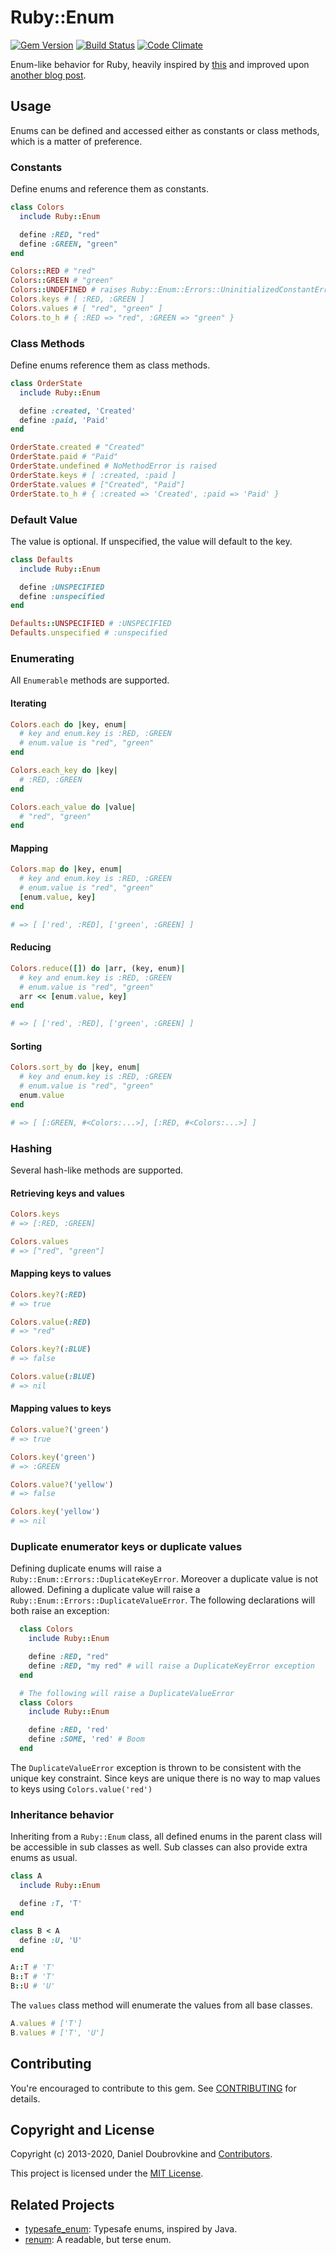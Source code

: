 Ruby::Enum
==========

[![Gem Version](http://img.shields.io/gem/v/ruby-enum.svg)](http://badge.fury.io/rb/ruby-enum)
[![Build Status](https://travis-ci.org/dblock/ruby-enum.svg?branch=master)](https://travis-ci.org/dblock/ruby-enum)
[![Code Climate](https://codeclimate.com/github/dblock/ruby-enum.svg)](https://codeclimate.com/github/dblock/ruby-enum)

Enum-like behavior for Ruby, heavily inspired by [this](http://www.rubyfleebie.com/enumerations-and-ruby) and improved upon [another blog post](http://code.dblock.org/how-to-define-enums-in-ruby).

## Usage

Enums can be defined and accessed either as constants or class methods, which is a matter of preference.

### Constants

Define enums and reference them as constants.

``` ruby
class Colors
  include Ruby::Enum

  define :RED, "red"
  define :GREEN, "green"
end
```

``` ruby
Colors::RED # "red"
Colors::GREEN # "green"
Colors::UNDEFINED # raises Ruby::Enum::Errors::UninitializedConstantError
Colors.keys # [ :RED, :GREEN ]
Colors.values # [ "red", "green" ]
Colors.to_h # { :RED => "red", :GREEN => "green" }
```

### Class Methods

Define enums reference them as class methods.

``` ruby
class OrderState
  include Ruby::Enum

  define :created, 'Created'
  define :paid, 'Paid'
end
```

```ruby
OrderState.created # "Created"
OrderState.paid # "Paid"
OrderState.undefined # NoMethodError is raised
OrderState.keys # [ :created, :paid ]
OrderState.values # ["Created", "Paid"]
OrderState.to_h # { :created => 'Created', :paid => 'Paid' }
```

### Default Value

The value is optional. If unspecified, the value will default to the key.

``` ruby
class Defaults
  include Ruby::Enum

  define :UNSPECIFIED
  define :unspecified
end
```

``` ruby
Defaults::UNSPECIFIED # :UNSPECIFIED
Defaults.unspecified # :unspecified
```

### Enumerating

All `Enumerable` methods are supported.

#### Iterating

``` ruby
Colors.each do |key, enum|
  # key and enum.key is :RED, :GREEN
  # enum.value is "red", "green"
end
```

``` ruby
Colors.each_key do |key|
  # :RED, :GREEN
end
```

``` ruby
Colors.each_value do |value|
  # "red", "green"
end
```

#### Mapping

``` ruby
Colors.map do |key, enum|
  # key and enum.key is :RED, :GREEN
  # enum.value is "red", "green"
  [enum.value, key]
end

# => [ ['red', :RED], ['green', :GREEN] ]
```

#### Reducing

``` ruby
Colors.reduce([]) do |arr, (key, enum)|
  # key and enum.key is :RED, :GREEN
  # enum.value is "red", "green"
  arr << [enum.value, key]
end

# => [ ['red', :RED], ['green', :GREEN] ]
```

#### Sorting
``` ruby
Colors.sort_by do |key, enum|
  # key and enum.key is :RED, :GREEN
  # enum.value is "red", "green"
  enum.value
end

# => [ [:GREEN, #<Colors:...>], [:RED, #<Colors:...>] ]
```

### Hashing

Several hash-like methods are supported.

#### Retrieving keys and values

``` ruby
Colors.keys
# => [:RED, :GREEN]

Colors.values
# => ["red", "green"]
```

#### Mapping keys to values

``` ruby
Colors.key?(:RED)
# => true

Colors.value(:RED)
# => "red"

Colors.key?(:BLUE)
# => false

Colors.value(:BLUE)
# => nil
```

#### Mapping values to keys

``` ruby
Colors.value?('green')
# => true

Colors.key('green')
# => :GREEN

Colors.value?('yellow')
# => false

Colors.key('yellow')
# => nil
```

### Duplicate enumerator keys or duplicate values

Defining duplicate enums will raise a `Ruby::Enum::Errors::DuplicateKeyError`. Moreover a duplicate
value is not allowed. Defining a duplicate value will raise a `Ruby::Enum::Errors::DuplicateValueError`.
The following declarations will both raise an exception:

```ruby
  class Colors
    include Ruby::Enum

    define :RED, "red"
    define :RED, "my red" # will raise a DuplicateKeyError exception
  end

  # The following will raise a DuplicateValueError
  class Colors
    include Ruby::Enum

    define :RED, 'red'
    define :SOME, 'red' # Boom
  end
```

The `DuplicateValueError` exception is thrown to be consistent with the unique key constraint.
Since keys are unique there is no way to map values to keys using `Colors.value('red')`

### Inheritance behavior

Inheriting from a `Ruby::Enum` class, all defined enums in the parent class will be accessible in sub classes as well.
Sub classes can also provide extra enums as usual.

``` ruby
class A
  include Ruby::Enum

  define :T, 'T'
end

class B < A
  define :U, 'U'
end
```

``` ruby
A::T # 'T'
B::T # 'T'
B::U # 'U'
```

The `values` class method will enumerate the values from all base classes.

``` ruby
A.values # ['T']
B.values # ['T', 'U']
```

## Contributing

You're encouraged to contribute to this gem. See [CONTRIBUTING](CONTRIBUTING.md) for details.

## Copyright and License

Copyright (c) 2013-2020, Daniel Doubrovkine and [Contributors](CHANGELOG.md).

This project is licensed under the [MIT License](LICENSE.md).

## Related Projects

* [typesafe_enum](https://github.com/dmolesUC3/typesafe_enum): Typesafe enums, inspired by Java.
* [renum](https://github.com/duelinmarkers/renum): A readable, but terse enum.
